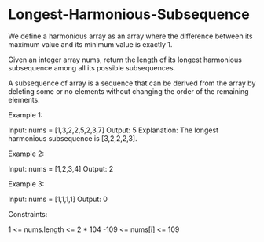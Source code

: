 # Longest-Harmonious-Subsequence

We define a harmonious array as an array where the difference between its maximum value and its minimum value is exactly 1.

Given an integer array nums, return the length of its longest harmonious subsequence among all its possible subsequences.

A subsequence of array is a sequence that can be derived from the array by deleting some or no elements without changing the order of the remaining elements.

 

Example 1:

Input: nums = [1,3,2,2,5,2,3,7]
Output: 5
Explanation: The longest harmonious subsequence is [3,2,2,2,3].


Example 2:

Input: nums = [1,2,3,4]
Output: 2


Example 3:

Input: nums = [1,1,1,1]
Output: 0
 

Constraints:

1 <= nums.length <= 2 * 104
-109 <= nums[i] <= 109
